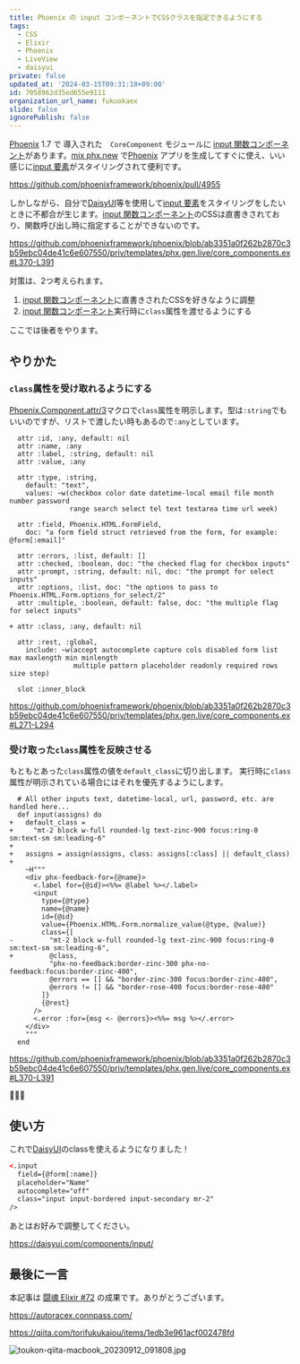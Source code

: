 ```yaml
---
title: Phoenix の input コンポーネントでCSSクラスを指定できるようにする
tags:
  - CSS
  - Elixir
  - Phoenix
  - LiveView
  - daisyui
private: false
updated_at: '2024-03-15T09:31:18+09:00'
id: 7058962d35ed655e9111
organization_url_name: fukuokaex
slide: false
ignorePublish: false
---
```


[Phoenix] 1.7 で 導入された　`CoreComponent` モジュールに [input 関数コンポーネント]があります。[mix phx.new] で[Phoenix] アプリを生成してすぐに使え、いい感じに[input 要素]がスタイリングされて便利です。

https://github.com/phoenixframework/phoenix/pull/4955

しかしながら、自分で[DaisyUI]等を使用して[input 要素]をスタイリングをしたいときに不都合が生じます。[input 関数コンポーネント]のCSSは直書きされており、関数呼び出し時に指定することができないのです。

https://github.com/phoenixframework/phoenix/blob/ab3351a0f262b2870c3b59ebc04de41c6e607550/priv/templates/phx.gen.live/core_components.ex#L370-L391

対策は、2つ考えられます。

1. [input 関数コンポーネント]に直書きされたCSSを好きなように調整
1. [input 関数コンポーネント]実行時に`class`属性を渡せるようにする

ここでは後者をやります。

## やりかた

### `class`属性を受け取れるようにする

[Phoenix.Component.attr/3]マクロで`class`属性を明示します。型は`:string`でもいいのですが、リストで渡したい時もあるので`:any`としています。

```diff_elixir
  attr :id, :any, default: nil
  attr :name, :any
  attr :label, :string, default: nil
  attr :value, :any

  attr :type, :string,
    default: "text",
    values: ~w(checkbox color date datetime-local email file month number password
               range search select tel text textarea time url week)

  attr :field, Phoenix.HTML.FormField,
    doc: "a form field struct retrieved from the form, for example: @form[:email]"

  attr :errors, :list, default: []
  attr :checked, :boolean, doc: "the checked flag for checkbox inputs"
  attr :prompt, :string, default: nil, doc: "the prompt for select inputs"
  attr :options, :list, doc: "the options to pass to Phoenix.HTML.Form.options_for_select/2"
  attr :multiple, :boolean, default: false, doc: "the multiple flag for select inputs"

+ attr :class, :any, default: nil

  attr :rest, :global,
    include: ~w(accept autocomplete capture cols disabled form list max maxlength min minlength
                multiple pattern placeholder readonly required rows size step)

  slot :inner_block
```

https://github.com/phoenixframework/phoenix/blob/ab3351a0f262b2870c3b59ebc04de41c6e607550/priv/templates/phx.gen.live/core_components.ex#L271-L294

### 受け取った`class`属性を反映させる

もともとあった`class`属性の値を`default_class`に切り出します。
実行時に`class`属性が明示されている場合にはそれを優先するようにします。

```diff_elixir
  # All other inputs text, datetime-local, url, password, etc. are handled here...
  def input(assigns) do
+   default_class =
+     "mt-2 block w-full rounded-lg text-zinc-900 focus:ring-0 sm:text-sm sm:leading-6"
+
+   assigns = assign(assigns, class: assigns[:class] || default_class)
+
    ~H"""
    <div phx-feedback-for={@name}>
      <.label for={@id}><%%= @label %></.label>
      <input
        type={@type}
        name={@name}
        id={@id}
        value={Phoenix.HTML.Form.normalize_value(@type, @value)}
        class={[
-         "mt-2 block w-full rounded-lg text-zinc-900 focus:ring-0 sm:text-sm sm:leading-6",
+         @class,
          "phx-no-feedback:border-zinc-300 phx-no-feedback:focus:border-zinc-400",
          @errors == [] && "border-zinc-300 focus:border-zinc-400",
          @errors != [] && "border-rose-400 focus:border-rose-400"
        ]}
        {@rest}
      />
      <.error :for={msg <- @errors}><%%= msg %></.error>
    </div>
    """
  end
```

https://github.com/phoenixframework/phoenix/blob/ab3351a0f262b2870c3b59ebc04de41c6e607550/priv/templates/phx.gen.live/core_components.ex#L370-L391

:tada::tada::tada:

## 使い方

これで[DaisyUI]のclassを使えるようになりました！

```html
<.input
  field={@form[:name]}
  placeholder="Name"
  autocomplete="off"
  class="input input-bordered input-secondary mr-2"
/>
```

あとはお好みで調整してください。

https://daisyui.com/components/input/

## 最後に一言

本記事は [闘魂 Elixir #72](https://autoracex.connpass.com/event/312394/) の成果です。ありがとうございます。

https://autoracex.connpass.com/

https://qiita.com/torifukukaiou/items/1edb3e961acf002478fd

![toukon-qiita-macbook_20230912_091808.jpg](https://qiita-image-store.s3.ap-northeast-1.amazonaws.com/0/82804/fd5c55ec-4fe0-8af6-59bc-bab1ef3d182b.jpeg)

<!-- begin links -->

[input 関数コンポーネント]: https://github.com/phoenixframework/phoenix/blob/ab3351a0f262b2870c3b59ebc04de41c6e607550/priv/templates/phx.gen.live/core_components.ex#L370-L391
[Elixir]: https://elixir-lang.org/
[Erlang]: https://www.erlang.org/
[heroicons_elixir]: https://github.com/mveytsman/heroicons_elixir
[heroicons]: https://heroicons.com/
[Livebook]: https://livebook.dev/
[Phoenix]: https://www.phoenixframework.org/
[Tailwind CSS]: https://tailwindcss.com/
[DaisyUI]: https://daisyui.com/
[mix phx.new]: https://hexdocs.pm/phoenix/Mix.Tasks.Phx.New.html
[phx-docker-compose-new]: https://github.com/mnishiguchi/phx-docker-compose-new
[Docker Compose]: https://docs.docker.jp/compose/
[PostgreSQL]: https://www.postgresql.org/
[Git]: https://git-scm.com/
[input 要素]: https://developer.mozilla.org/ja/docs/Web/HTML/Element/input
[Phoenix.Component.attr/3]: https://hexdocs.pm/phoenix_live_view/Phoenix.Component.html#attr/3
<!-- end links -->
